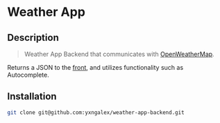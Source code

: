 # Weather App

## Description

> Weather App Backend that communicates with [OpenWeatherMap](https://openweathermap.org/api).

Returns a JSON to the [front](https://github.com/yxngalex/weather-app-react), and utilizes functionality such as
Autocomplete.

## Installation

```bash
git clone git@github.com:yxngalex/weather-app-backend.git
```